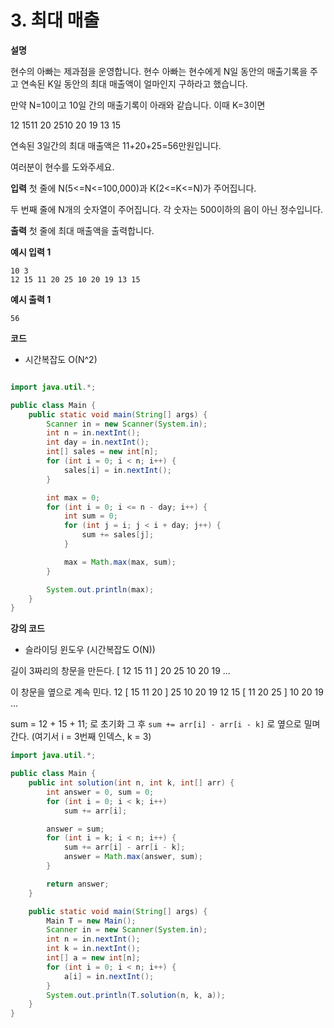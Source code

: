 # 3. 최대 매출

**설명**

현수의 아빠는 제과점을 운영합니다. 현수 아빠는 현수에게 N일 동안의 매출기록을 주고 연속된 K일 동안의 최대 매출액이 얼마인지 구하라고 했습니다.

만약 N=10이고 10일 간의 매출기록이 아래와 같습니다. 이때 K=3이면

12 1511 20 2510 20 19 13 15

연속된 3일간의 최대 매출액은 11+20+25=56만원입니다.

여러분이 현수를 도와주세요.

**입력**
첫 줄에 N(5<=N<=100,000)과 K(2<=K<=N)가 주어집니다.

두 번째 줄에 N개의 숫자열이 주어집니다. 각 숫자는 500이하의 음이 아닌 정수입니다.

**출력**
첫 줄에 최대 매출액을 출력합니다.

**예시 입력 1**

```
10 3
12 15 11 20 25 10 20 19 13 15
```

**예시 출력 1**

```
56
```

**코드**

- 시간복잡도 O(N^2)

```java

import java.util.*;

public class Main {
    public static void main(String[] args) {
        Scanner in = new Scanner(System.in);
        int n = in.nextInt();
        int day = in.nextInt();
        int[] sales = new int[n];
        for (int i = 0; i < n; i++) {
            sales[i] = in.nextInt();
        }

        int max = 0;
        for (int i = 0; i <= n - day; i++) {
            int sum = 0;
            for (int j = i; j < i + day; j++) {
                sum += sales[j];
            }

            max = Math.max(max, sum);
        }

        System.out.println(max);
    }
}
```

**강의 코드**

- 슬라이딩 윈도우 (시간복잡도 O(N))

길이 3짜리의 창문을 만든다.
[ 12 15 11 ] 20 25 10 20 19 ...

이 창문을 옆으로 계속 민다.
12 [ 15 11 20 ] 25 10 20 19
12 15 [ 11 20 25 ] 10 20 19
...

sum = 12 + 15 + 11; 로 초기화
그 후 `sum += arr[i] - arr[i - k]` 로 옆으로 밀며 간다. (여기서 i = 3번째 인덱스, k = 3)

```java
import java.util.*;

public class Main {
    public int solution(int n, int k, int[] arr) {
        int answer = 0, sum = 0;
        for (int i = 0; i < k; i++)
            sum += arr[i];

        answer = sum;
        for (int i = k; i < n; i++) {
            sum += arr[i] - arr[i - k];
            answer = Math.max(answer, sum);
        }

        return answer;
    }

    public static void main(String[] args) {
        Main T = new Main();
        Scanner in = new Scanner(System.in);
        int n = in.nextInt();
        int k = in.nextInt();
        int[] a = new int[n];
        for (int i = 0; i < n; i++) {
            a[i] = in.nextInt();
        }
        System.out.println(T.solution(n, k, a));
    }
}
```
